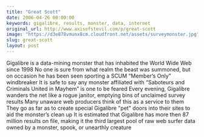 ```yaml
---
title: "Great Scott"
date: 2006-04-26 00:00:00
keywords: gigalibre, results, monster, data, internet
original_url: http://www.axisofstevil.com/p/great-scott
image: "https://d3e878vmunx8cm.cloudfront.net/assets/surveymonster.jpg"
slug: great-scott
layout: post
---
```


Gigalibre is a data-mining monster that has inhabited the World Wide Web since 1998 No one is sure from what realm the beast was summoned, but on occasion he has been seen sporting a SCUM “Member’s Only” windbreaker It is safe to say any monster affiliated with “Saboteurs and Criminals United in Mayhem” is one to be feared Every evening, Gigalibre wanders the net like a rogue janitor, emptying bins of unclaimed survey results Many unaware web producers think of this as a service to them They go as far as to create special Gigalibre &quot;pet&quot; doors into their sites to aid the monster’s clean up It is estimated that Gigalibre has more then 87 million results on file, making it the third largest pool of raw web surfer data owned by a monster, spook, or unearthly creature

